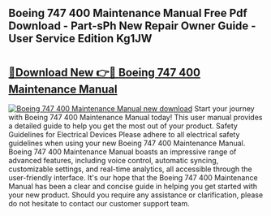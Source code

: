 ## Boeing 747 400 Maintenance Manual Free Pdf Download - Part-sPh New Repair Owner Guide - User Service Edition Kg1JW

# <h2><a href="http://bc16619.oget.top/?id=Boeing+747+400+Maintenance+Manual">🔗Download New 👉🔴 Boeing 747 400 Maintenance Manual</a></h2>

[![Boeing 747 400 Maintenance Manual new download](https://i.imgur.com/5g1atiW.png)](http://bc16619.oget.top/?id=Boeing+747+400+Maintenance+Manual)
Start your journey with Boeing 747 400 Maintenance Manual today! This user manual provides a detailed guide to help you get the most out of your product. Safety Guidelines for Electrical Devices Please adhere to all electrical safety guidelines when using your new Boeing 747 400 Maintenance Manual. Boeing 747 400 Maintenance Manual boasts an impressive range of advanced features, including voice control, automatic syncing, customizable settings, and real-time analytics, all accessible through the user-friendly interface. It's our hope that the Boeing 747 400 Maintenance Manual has been a clear and concise guide in helping you get started with your new product. Should you require any assistance or clarification, please do not hesitate to contact our customer support team.
